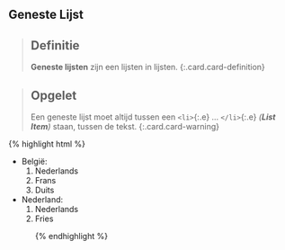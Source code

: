Geneste Lijst
-------------

> Definitie
> ---
> **Geneste lijsten** zijn een lijsten in lijsten.
{:.card.card-definition}

> Opgelet
> ---
> Een geneste lijst moet altijd tussen een `<li>`{:.e} … `</li>`{:.e} *(**List Item**)* staan, tussen de tekst.
{:.card.card-warning}

{% highlight html %}
<ul>
    <li>België:
        <ol>
            <li>Nederlands</li>
            <li>Frans</li>
            <li>Duits</li>
        </ol>
    </li>
    <li>Nederland:
        <ol>
            <li>Nederlands</li>
            <li>Fries</li>
        </ol>
    </li>
<ul>
{% endhighlight %}